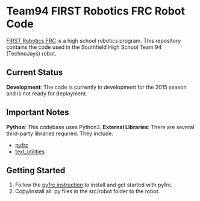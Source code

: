 # Team94 FIRST Robotics FRC Robot Code
[FIRST Robotics FRC](http://www.usfirst.org/roboticsprograms/frc) is a high 
school robotics program.  This repository contains the code used in the 
Southfield High School Team 94 (TechnoJays) robot.

## Current Status
**Development**: The code is currently in development for the 2015 season and is
not ready for deployment.

## Important Notes
**Python**: This codebase uses Python3.
**External Libraries**: There are several third-party libraries required.
They include:
* [pyfrc](https://github.com/robotpy/pyfrc)
* [text_utilities](https://github.com/adein/text_utilities)

## Getting Started
1. Follow the [pyfrc instruction](http://pyfrc.readthedocs.org/en/latest/)
to install and get started with pyfrc.
2. Copy/install all .py files in the src/robot folder to the robot.

